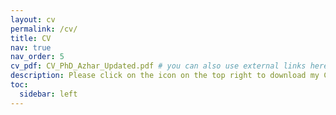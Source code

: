 ```yaml
---
layout: cv
permalink: /cv/
title: CV
nav: true
nav_order: 5
cv_pdf: CV_PhD_Azhar_Updated.pdf # you can also use external links here
description: Please click on the icon on the top right to download my CV.
toc:
  sidebar: left
---
```

